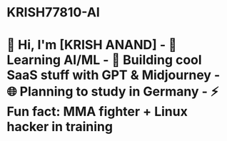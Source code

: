 # KRISH77810-AI
# 👋 Hi, I'm [KRISH ANAND]   - 🧠 Learning AI/ML   - 🔭 Building cool SaaS stuff with GPT &amp; Midjourney   - 🌐 Planning to study in Germany   - ⚡ Fun fact: MMA fighter + Linux hacker in training
